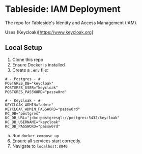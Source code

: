 # Tableside: IAM Deployment

The repo for Tableside's Identity and Access Management (IAM).

Uses (Keycloak)[https://www.keycloak.org]

## Local Setup

1. Clone this repo
2. Ensure Docker is installed
3. Create a `.env` file:
```env
# - Postgres - #
POSTGRES_DB="keycloak"
POSTGRES_USER="keycloak"
POSTGRES_PASSWORD="passw0rd"

# - Keycloak - #
KEYCLOAK_ADMIN="admin"
KEYCLOAK_ADMIN_PASSWORD="passw0rd"
KC_DB="postgres"
KC_DB_URL="jdbc:postgresql://postgres:5432/keycloak"
KC_DB_USERNAME="keycloak"
KC_DB_PASSWORD="passw0rd"
```
5. Run `docker compose up`
6. Ensure all services start correctly.
7. Navigate to `localhost:8040`
